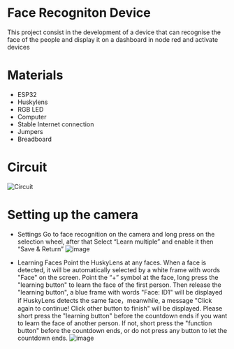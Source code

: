 # Face Recogniton Device
This project consist in the development of a device that can recognise the face of the people and display it on a dashboard in node red and activate devices

# Materials
*	ESP32 
*	Huskylens
*	RGB LED
*	Computer
*	Stable Internet connection
*	Jumpers
*	Breadboard

# Circuit
![Circuit](https://cdn.discordapp.com/attachments/958865240915841024/996774110468247642/unknown.png)

# Setting up the camera
* Settings
Go to face recognition on the camera and long press on the selection wheel, after that Select “Learn multiple” and enable it then “Save & Return”
![image](https://user-images.githubusercontent.com/89361033/178749443-b5ce04eb-93a2-4325-872e-c4eb5e0907b1.png)

* Learning Faces
Point the HuskyLens at any faces. When a face is detected, it will be automatically selected by a white frame with words "Face" on the screen. 
Point the “+” symbol at the face, long press the "learning button" to learn the face of the first person. Then release the "learning button", a blue frame with words "Face: ID1" will be displayed if HuskyLens detects the same face，meanwhile, a message "Click again to continue! Click other button to finish" will be displayed. Please short press the "learning button" before the countdown ends if you want to learn the face of another person. If not, short press the "function button" before the countdown ends, or do not press any button to let the countdown ends.
![image](https://user-images.githubusercontent.com/89361033/178749496-d75c03d8-1a8f-4cf2-bba9-8cc91ce5c60d.png)
